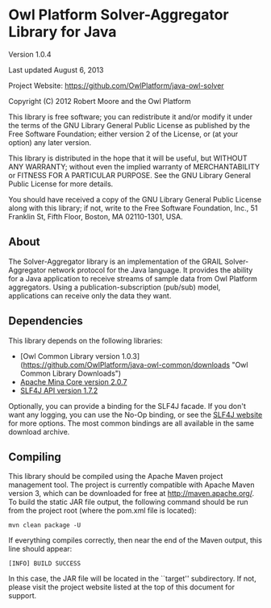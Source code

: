 Owl Platform Solver-Aggregator Library for Java
===============================================

Version 1.0.4

Last updated August 6, 2013

Project Website: <https://github.com/OwlPlatform/java-owl-solver>

Copyright (C) 2012 Robert Moore and the Owl Platform

This library is free software; you can redistribute it and/or
modify it under the terms of the GNU Library General Public
License as published by the Free Software Foundation; either
version 2 of the License, or (at your option) any later version.

This library is distributed in the hope that it will be useful,
but WITHOUT ANY WARRANTY; without even the implied warranty of
MERCHANTABILITY or FITNESS FOR A PARTICULAR PURPOSE.  See the GNU
Library General Public License for more details.

You should have received a copy of the GNU Library General Public
License along with this library; if not, write to the
Free Software Foundation, Inc., 51 Franklin St, Fifth Floor,
Boston, MA  02110-1301, USA.

## About ##
The Solver-Aggregator library is an implementation of the GRAIL
Solver-Aggregator network protocol for the Java language.  It provides the
ability for a Java application to receive streams of sample data from 
Owl Platform aggregators.  Using a publication-subscription (pub/sub) model,
applications can receive only the data they want.

## Dependencies ##
This library depends on the following libraries:
* [Owl Common Library version 1.0.3] (https://github.com/OwlPlatform/java-owl-common/downloads 
  "Owl Common Library Downloads")
* [Apache Mina Core version 2.0.7](http://mina.apache.org/downloads.html
  "Apache Mina Downloads")
* [SLF4J API version 1.7.2](http://www.slf4j.org/download.html "SLF4J
  Downloads")

Optionally, you can provide a binding for the SLF4J facade.  If you don't want
any logging, you can use the No-Op binding, or see the [SLF4J
website](http://www.slf4j.org "Simple Logging Facade for Java") for more
options. The most common bindings are all available in the same download
archive.

## Compiling ##
This library should be compiled using the Apache Maven project management
tool.  The project is currently compatible with Apache Maven version 3,
which can be downloaded for free at <http://maven.apache.org/>.  To build
the static JAR file output, the following command should be run from the
project root (where the pom.xml file is located):

    mvn clean package -U

If everything compiles correctly, then near the end of the Maven output,
this line should appear:

    [INFO] BUILD SUCCESS

In this case, the JAR file will be located in the ``target'' subdirectory.
If not, please visit the project website listed at the top of this
document for support.

